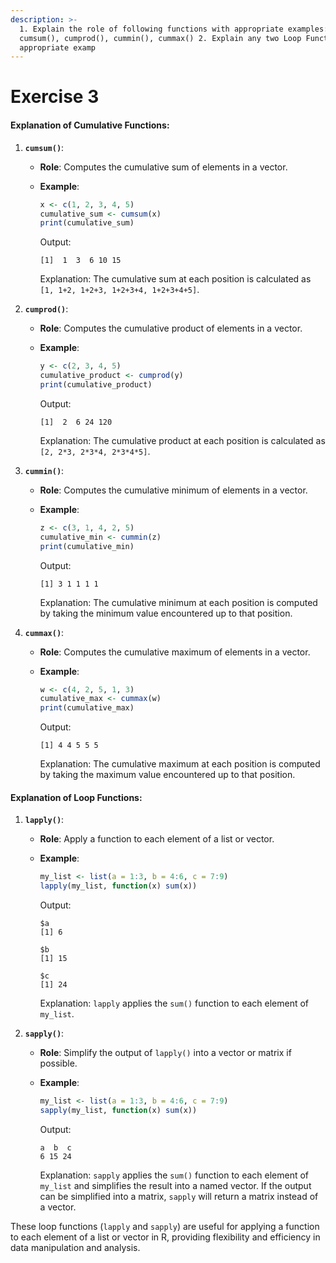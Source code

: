 ```yaml
---
description: >-
  1. Explain the role of following functions with appropriate examples:
  cumsum(), cumprod(), cummin(), cummax() 2. Explain any two Loop Functions with
  appropriate examp
---
```


# Exercise 3

#### Explanation of Cumulative Functions:

1. **`cumsum()`**:
   * **Role**: Computes the cumulative sum of elements in a vector.
   *   **Example**:

       ```R
       x <- c(1, 2, 3, 4, 5)
       cumulative_sum <- cumsum(x)
       print(cumulative_sum)
       ```

       Output:

       ```
       [1]  1  3  6 10 15
       ```

       Explanation: The cumulative sum at each position is calculated as `[1, 1+2, 1+2+3, 1+2+3+4, 1+2+3+4+5]`.
2. **`cumprod()`**:
   * **Role**: Computes the cumulative product of elements in a vector.
   *   **Example**:

       ```R
       y <- c(2, 3, 4, 5)
       cumulative_product <- cumprod(y)
       print(cumulative_product)
       ```

       Output:

       ```
       [1]  2  6 24 120
       ```

       Explanation: The cumulative product at each position is calculated as `[2, 2*3, 2*3*4, 2*3*4*5]`.
3. **`cummin()`**:
   * **Role**: Computes the cumulative minimum of elements in a vector.
   *   **Example**:

       ```R
       z <- c(3, 1, 4, 2, 5)
       cumulative_min <- cummin(z)
       print(cumulative_min)
       ```

       Output:

       ```
       [1] 3 1 1 1 1
       ```

       Explanation: The cumulative minimum at each position is computed by taking the minimum value encountered up to that position.
4. **`cummax()`**:
   * **Role**: Computes the cumulative maximum of elements in a vector.
   *   **Example**:

       ```R
       w <- c(4, 2, 5, 1, 3)
       cumulative_max <- cummax(w)
       print(cumulative_max)
       ```

       Output:

       ```
       [1] 4 4 5 5 5
       ```

       Explanation: The cumulative maximum at each position is computed by taking the maximum value encountered up to that position.

#### Explanation of Loop Functions:

1. **`lapply()`**:
   * **Role**: Apply a function to each element of a list or vector.
   *   **Example**:

       ```R
       my_list <- list(a = 1:3, b = 4:6, c = 7:9)
       lapply(my_list, function(x) sum(x))
       ```

       Output:

       ```
       $a
       [1] 6

       $b
       [1] 15

       $c
       [1] 24
       ```

       Explanation: `lapply` applies the `sum()` function to each element of `my_list`.
2. **`sapply()`**:
   * **Role**: Simplify the output of `lapply()` into a vector or matrix if possible.
   *   **Example**:

       ```R
       my_list <- list(a = 1:3, b = 4:6, c = 7:9)
       sapply(my_list, function(x) sum(x))
       ```

       Output:

       ```
       a  b  c 
       6 15 24 
       ```

       Explanation: `sapply` applies the `sum()` function to each element of `my_list` and simplifies the result into a named vector. If the output can be simplified into a matrix, `sapply` will return a matrix instead of a vector.

These loop functions (`lapply` and `sapply`) are useful for applying a function to each element of a list or vector in R, providing flexibility and efficiency in data manipulation and analysis.
